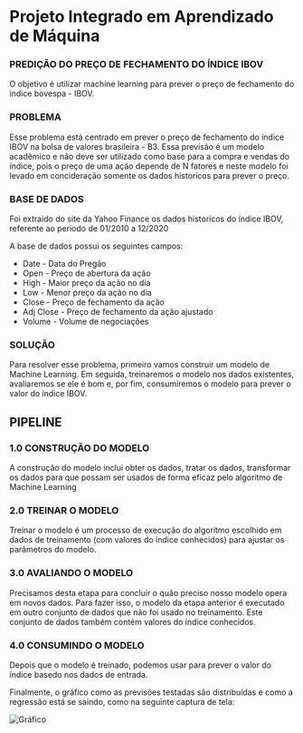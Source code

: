 # Projeto Integrado em Aprendizado de Máquina

### PREDIÇÃO DO PREÇO DE FECHAMENTO DO ÍNDICE IBOV

O objetivo é utilizar machine learning para prever o preço de fechamento do indice bovespa - IBOV.

### PROBLEMA

Esse problema está centrado em prever o preço de fechamento do índice IBOV na bolsa de valores brasileira - B3.
Essa previsão é um modelo acadêmico e não deve ser utilizado como base para a compra e vendas do índice, pois o preço de uma ação
depende de N fatores e neste modelo foi levado em concideração somente os dados historicos para prever o preço.

### BASE DE DADOS

Foi extraido do site da Yahoo Finance os dados historicos do índice IBOV, referente ao periodo de 01/2010 a 12/2020

A base de dados possui os seguintes campos:


<ul>
  <li>Date - Data do Pregão</li>
  <li>Open - Preço de abertura da ação</li>
  <li>High - Maior preço da ação no dia</li>
  <li>Low  - Menor preço da ação no dia </li>
  <li>Close - Preço de fechamento da ação</li>
  <li>Adj Close - Preço de fechamento da ação ajustado</li>
  <li>Volume - Volume de negociações</li>
</ul>


### SOLUÇÃO

Para resolver esse problema, primeiro vamos construir um modelo de Machine Learning. Em seguida, treinaremos o modelo nos dados existentes, avaliaremos se ele é bom e, por fim, consumiremos o modelo para prever o valor do índice IBOV.

## PIPELINE

### 1.0 CONSTRUÇÃO DO MODELO

A construção do modelo inclui obter os dados, tratar os dados, transformar os dados para que possam ser usados de forma eficaz pelo algoritmo de Machine Learning

### 2.0 TREINAR O MODELO

Treinar o modelo é um processo de execução do algoritmo escolhido em dados de treinamento (com valores do índice conhecidos) para ajustar os parâmetros do modelo.

### 3.0 AVALIANDO O MODELO

Precisamos desta etapa para concluir o quão preciso nosso modelo opera em novos dados. Para fazer isso, o modelo da etapa anterior é executado em outro conjunto de dados que não foi usado no treinamento. Este conjunto de dados também contém valores do índice conhecidos.

### 4.0 CONSUMINDO O MODELO

Depois que o modelo é treinado, podemos usar para prever o valor do índice basedo nos dados de entrada.

Finalmente, o gráfico como as previsões testadas são distribuídas e como a regressão está se saindo, como na seguinte captura de tela:

![Gráfico](https://user-images.githubusercontent.com/33094333/102024245-ac851880-3d6f-11eb-9655-d05e1281a3ad.JPG?raw=true)
